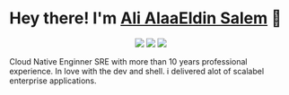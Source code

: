 # Hey there! I'm [Ali AlaaEldin Salem](https://devandshell.com) 👋
<p align="center">
    <a href="https://twitter.com/ali_alaa_moha"><img src="https://img.shields.io/badge/-Twitter-2D2B55?style=flat-square&logo=twitter&logoColor=white"/></a>
    <a href="https://www.linkedin.com/in/alialaamoha/"><img src="https://img.shields.io/badge/-LinkedIn-2D2B55?style=flat-square&logo=linkedin&logoColor=white"/></a>
    <a href="https://devandshell.com/blogs"><img src="https://img.shields.io/badge/-Blog-2D2B55?style=flat-square&logo=RSS&logoColor=white"/></a>
</p>

Cloud Native Enginner SRE  with more than 10 years professional experience. 
In love with the dev and shell. i delivered alot of scalabel enterprise applications. 

